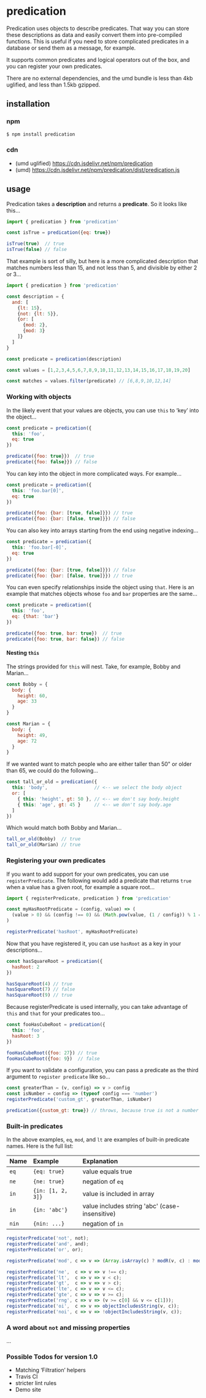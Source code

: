 # predication

Predication uses objects to describe predicates. That way you can store these descriptions as data and easily convert them into pre-compiled functions. This is useful if you need to store complicated predicates in a database or send them as a message, for example.

It supports common predicates and logical operators out of the box, and you can register your own predicates.

There are no external dependencies, and the umd bundle is less than 4kb uglified, and less than 1.5kb gzipped.

## installation

### npm

```bash
$ npm install predication
```

### cdn

* (umd uglified) https://cdn.jsdelivr.net/npm/predication
* (umd) https://cdn.jsdelivr.net/npm/predication/dist/predication.js

## usage

Predication takes a **description** and returns a **predicate**. So it looks like this...

```javascript
import { predication } from 'predication'

const isTrue = predication({eq: true})

isTrue(true)  // true
isTrue(false) // false
```

That example is sort of silly, but here is a more complicated description that matches numbers less than 15, and not less than 5, and divisible by either 2 or 3...

```javascript
import { predication } from 'predication'

const description = {
  and: [
    {lt: 15},
    {not: {lt: 5}},
    {or: [
      {mod: 2},
      {mod: 3}
    ]}
  ]
}

const predicate = predication(description)

const values = [1,2,3,4,5,6,7,8,9,10,11,12,13,14,15,16,17,18,19,20]

const matches = values.filter(predicate) // [6,8,9,10,12,14]
```

### Working with objects

In the likely event that your values are objects, you can use `this` to ‘key’ into the object...

```javascript
const predicate = predication({
  this: 'foo',
  eq: true
})

predicate({foo: true}})  // true
predicate({foo: false}}) // false
```

You can key into the object in more complicated ways. For example...

```javascript
const predicate = predication({
  this: 'foo.bar[0]',
  eq: true
})

predicate({foo: {bar: [true, false]}}) // true
predicate({foo: {bar: [false, true]}}) // false
```
You can also key into arrays starting from the end using negative indexing...

```javascript
const predicate = predication({
  this: 'foo.bar[-0]',
  eq: true
})

predicate({foo: {bar: [true, false]}}) // false
predicate({foo: {bar: [false, true]}}) // true
```

You can even specify relationships inside the object using `that`. Here is an example that matches objects whose `foo` and `bar` properties are the same...

```javascript
const predicate = predication({
  this: 'foo',
  eq: {that: 'bar'}
})

predicate({foo: true, bar: true})  // true
predicate({foo: true, bar: false}) // false
```

#### Nesting `this`

The strings provided for `this` will nest. Take, for example, Bobby and Marian...

```javascript
const Bobby = {
  body: {
    height: 60,
    age: 33
  }
}

const Marian = {
  body: {
    height: 49,
    age: 72
  }
}
```

If we wanted want to match people who are either taller than 50" or older than 65, we could do the following...

```javascript
const tall_or_old = predication({
  this: 'body',                 // <-- we select the body object
  or: [
    { this: 'height', gt: 50 }, // <-- we don't say body.height
    { this: 'age', gt: 45 }     // <-- we don't say body.age
  ]
})
```

Which would match both Bobby and Marian...

```javascript
tall_or_old(Bobby)  // true
tall_or_old(Marian) // true
```

### Registering your own predicates

If you want to add support for your own predicates, you can use `registerPredicate`. The following would add a predicate that returns `true` when a value has a given root, for example a square root...

```javascript
import { registerPredicate, predication } from 'predication'

const myHasRootPredicate = (config, value) => (
  (value > 0) && (config !== 0) && (Math.pow(value, (1 / config)) % 1 === 0)
)

registerPredicate('hasRoot', myHasRootPredicate)
```

Now that you have registered it, you can use `hasRoot` as a key in your descriptions...

```javascript
const hasSquareRoot = predication({
  hasRoot: 2
})

hasSquareRoot(4) // true
hasSquareRoot(7) // false
hasSquareRoot(9) // true
```
Because registerPredicate is used internally, you can take advantage of `this` and `that` for your predicates too...

```javascript
const fooHasCubeRoot = predication({
  this: 'foo',
  hasRoot: 3
})

fooHasCubeRoot({foo: 27}) // true
fooHasCubeRoot({foo: 9})  // false
```

If you want to validate a configuration, you can pass a predicate as the third argument to `register predicate` like so...

```javascript
const greaterThan = (v, config) => v > config
const isNumber = config => (typeof config === 'number')
registerPredicate('custom_gt', greaterThan, isNumber)

predication({custom_gt: true}) // throws, because true is not a number
```

### Built-in predicates

In the above examples, `eq`, `mod`, and `lt` are examples of built-in predicate names. Here is the full list:

| Name | Example | Explanation |
| :--  | :------ | :---------- |
| `eq` | `{eq: true}` | value equals true |
| `ne` | `{ne: true}` | negation of `eq` |
| `in` | `{in: [1, 2, 3]}` | value is included in array  |
| `in` | `{in: 'abc'}` | value includes string 'abc' (case-insensitive) |
| `nin` | `{nin: ...}` | negation of `in` |

```javascript
registerPredicate('not', not);
registerPredicate('and', and);
registerPredicate('or', or);

registerPredicate('mod', c => v => (Array.isArray(c) ? modR(v, c) : mod(v, c)));

registerPredicate('ne',  c => v => v !== c);
registerPredicate('lt',  c => v => v < c);
registerPredicate('gt',  c => v => v > c);
registerPredicate('lte', c => v => v <= c);
registerPredicate('gte', c => v => v >= c);
registerPredicate('rng', c => v => (v >= c[0] && v <= c[1]));
registerPredicate('oi',  c => v => objectIncludesString(v, c));
registerPredicate('noi', c => v => !objectIncludesString(v, c));
```

### A word about `not` and missing properties

...

### Possible Todos for version 1.0

* Matching ‘Filtration’ helpers
* Travis CI
* stricter lint rules
* Demo site

